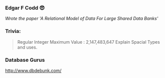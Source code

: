 ### Edgar F Codd :sunglasses:
*Wrote the paper 'A Relational Model of Data For Large Shared Data Banks'*


### Trivia:
> Regular Integer Maximum Value :  2,147,483,647 
> Explain Spacial Types and uses.

### Database Gurus
http://www.dbdebunk.com/
